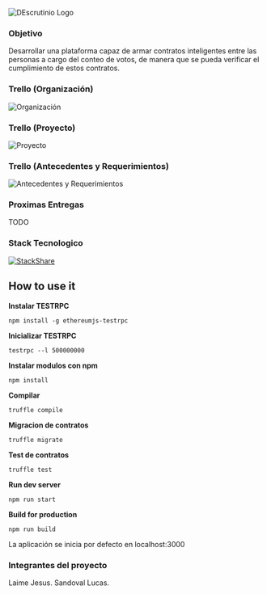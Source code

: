![DEscrutinio Logo](https://github.com/yoLUkAsss/DEscrutinio/blob/master/docs/logo-ep2p.png)


### Objetivo

Desarrollar una plataforma capaz de armar contratos inteligentes entre las personas a cargo del conteo de votos, de manera que se pueda verificar el cumplimiento de estos contratos.

### Trello (Organización)
![Organización](https://trello.com/b/TcThyUPk/organizaci%C3%B3n-y-entregas)

### Trello (Proyecto)
![Proyecto](https://trello.com/b/riiTpzzh/proyecto)

### Trello (Antecedentes y Requerimientos)
![Antecedentes y Requerimientos](https://trello.com/b/A7b6hlnq/antecedentes-y-requerimientos)

### Proximas Entregas

TODO

### Stack Tecnologico

[![StackShare](https://img.shields.io/badge/tech-stack-0690fa.svg?style=flat)](https://stackshare.io/yoLUkAsss/descrutinio)


## How to use it

**Instalar TESTRPC**

```
npm install -g ethereumjs-testrpc
```

**Inicializar TESTRPC**

```
testrpc --l 500000000
```

**Instalar modulos con npm**
```
npm install
```

**Compilar**
```
truffle compile
```
**Migracion de contratos**
```
truffle migrate
```

**Test de contratos**
```
truffle test
```
**Run dev server**
```
npm run start
```
**Build for production**
```
npm run build
```

La aplicación se inicia por defecto en localhost:3000


### Integrantes del proyecto

Laime Jesus.
Sandoval Lucas.
